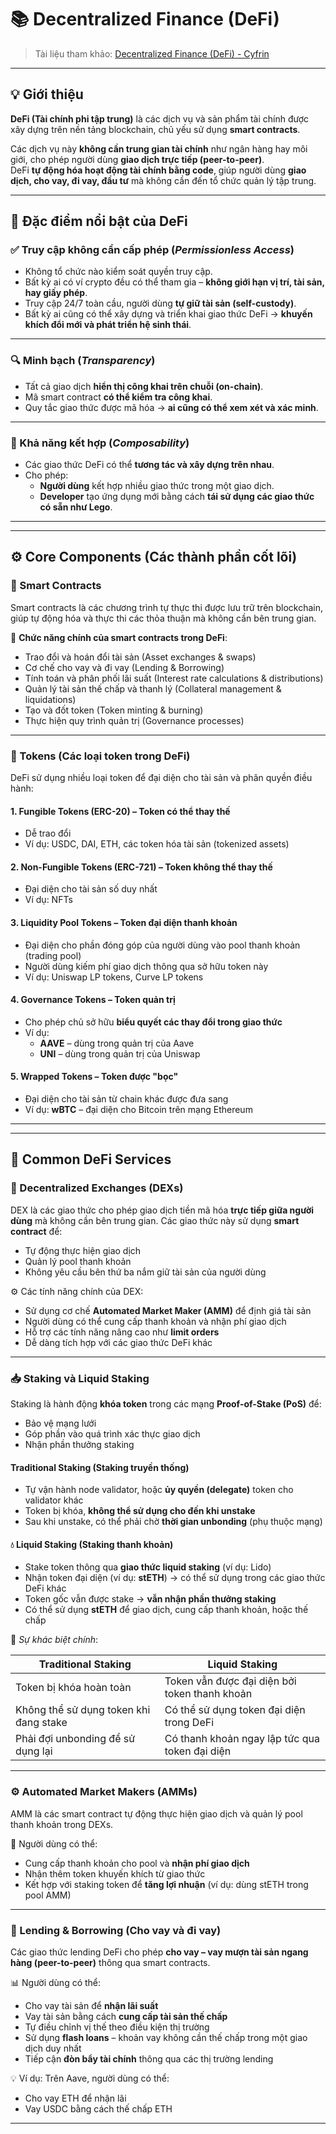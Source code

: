 # 📚 Decentralized Finance (DeFi)
> Tài liệu tham khảo: [Decentralized Finance (DeFi) - Cyfrin](https://www.cyfrin.io/glossary/decentralized-finance-defi)

---

## 💡 Giới thiệu

**DeFi (Tài chính phi tập trung)** là các dịch vụ và sản phẩm tài chính được xây dựng trên nền tảng blockchain, chủ yếu sử dụng **smart contracts**.

Các dịch vụ này **không cần trung gian tài chính** như ngân hàng hay môi giới, cho phép người dùng **giao dịch trực tiếp (peer-to-peer)**.  
DeFi **tự động hóa hoạt động tài chính bằng code**, giúp người dùng **giao dịch, cho vay, đi vay, đầu tư** mà không cần đến tổ chức quản lý tập trung.

---

## 🧬 Đặc điểm nổi bật của DeFi

### ✅ Truy cập không cần cấp phép (*Permissionless Access*)

- Không tổ chức nào kiểm soát quyền truy cập.
- Bất kỳ ai có ví crypto đều có thể tham gia – **không giới hạn vị trí, tài sản, hay giấy phép**.
- Truy cập 24/7 toàn cầu, người dùng **tự giữ tài sản (self-custody)**.
- Bất kỳ ai cũng có thể xây dựng và triển khai giao thức DeFi → **khuyến khích đổi mới và phát triển hệ sinh thái**.

---

### 🔍 Minh bạch (*Transparency*)

- Tất cả giao dịch **hiển thị công khai trên chuỗi (on-chain)**.
- Mã smart contract **có thể kiểm tra công khai**.
- Quy tắc giao thức được mã hóa → **ai cũng có thể xem xét và xác minh**.

---

### 🧩 Khả năng kết hợp (*Composability*)

- Các giao thức DeFi có thể **tương tác và xây dựng trên nhau**.
- Cho phép:
    - **Người dùng** kết hợp nhiều giao thức trong một giao dịch.
    - **Developer** tạo ứng dụng mới bằng cách **tái sử dụng các giao thức có sẵn như Lego**.

---

---

## ⚙️ Core Components (Các thành phần cốt lõi)

### 📜 Smart Contracts

Smart contracts là các chương trình tự thực thi được lưu trữ trên blockchain, giúp tự động hóa và thực thi các thỏa thuận mà không cần bên trung gian.

🔧 **Chức năng chính của smart contracts trong DeFi**:

- Trao đổi và hoán đổi tài sản (Asset exchanges & swaps)
- Cơ chế cho vay và đi vay (Lending & Borrowing)
- Tính toán và phân phối lãi suất (Interest rate calculations & distributions)
- Quản lý tài sản thế chấp và thanh lý (Collateral management & liquidations)
- Tạo và đốt token (Token minting & burning)
- Thực hiện quy trình quản trị (Governance processes)

---

### 💠 Tokens (Các loại token trong DeFi)

DeFi sử dụng nhiều loại token để đại diện cho tài sản và phân quyền điều hành:

#### 1. Fungible Tokens (ERC-20) – Token có thể thay thế
- Dễ trao đổi
- Ví dụ: USDC, DAI, ETH, các token hóa tài sản (tokenized assets)

#### 2. Non-Fungible Tokens (ERC-721) – Token không thể thay thế
- Đại diện cho tài sản số duy nhất
- Ví dụ: NFTs

#### 3. Liquidity Pool Tokens – Token đại diện thanh khoản
- Đại diện cho phần đóng góp của người dùng vào pool thanh khoản (trading pool)
- Người dùng kiếm phí giao dịch thông qua sở hữu token này
- Ví dụ: Uniswap LP tokens, Curve LP tokens

#### 4. Governance Tokens – Token quản trị
- Cho phép chủ sở hữu **biểu quyết các thay đổi trong giao thức**
- Ví dụ:
    - **AAVE** – dùng trong quản trị của Aave
    - **UNI** – dùng trong quản trị của Uniswap

#### 5. Wrapped Tokens – Token được "bọc"
- Đại diện cho tài sản từ chain khác được đưa sang
- Ví dụ: **wBTC** – đại diện cho Bitcoin trên mạng Ethereum

---

---

## 💼 Common DeFi Services

### 🔁 Decentralized Exchanges (DEXs)

DEX là các giao thức cho phép giao dịch tiền mã hóa **trực tiếp giữa người dùng** mà không cần bên trung gian. Các giao thức này sử dụng **smart contract** để:

- Tự động thực hiện giao dịch
- Quản lý pool thanh khoản
- Không yêu cầu bên thứ ba nắm giữ tài sản của người dùng

⚙️ Các tính năng chính của DEX:

- Sử dụng cơ chế **Automated Market Maker (AMM)** để định giá tài sản
- Người dùng có thể cung cấp thanh khoản và nhận phí giao dịch
- Hỗ trợ các tính năng nâng cao như **limit orders**
- Dễ dàng tích hợp với các giao thức DeFi khác

---

### 📥 Staking và Liquid Staking

Staking là hành động **khóa token** trong các mạng **Proof-of-Stake (PoS)** để:

- Bảo vệ mạng lưới
- Góp phần vào quá trình xác thực giao dịch
- Nhận phần thưởng staking

#### Traditional Staking (Staking truyền thống)

- Tự vận hành node validator, hoặc **ủy quyền (delegate)** token cho validator khác
- Token bị khóa, **không thể sử dụng cho đến khi unstake**
- Sau khi unstake, có thể phải chờ **thời gian unbonding** (phụ thuộc mạng)

#### 💧 Liquid Staking (Staking thanh khoản)

- Stake token thông qua **giao thức liquid staking** (ví dụ: Lido)
- Nhận token đại diện (ví dụ: **stETH**) → có thể sử dụng trong các giao thức DeFi khác
- Token gốc vẫn được stake → **vẫn nhận phần thưởng staking**
- Có thể sử dụng **stETH** để giao dịch, cung cấp thanh khoản, hoặc thế chấp

📌 *Sự khác biệt chính*:

| Traditional Staking | Liquid Staking |
|---------------------|----------------|
| Token bị khóa hoàn toàn | Token vẫn được đại diện bởi token thanh khoản |
| Không thể sử dụng token khi đang stake | Có thể sử dụng token đại diện trong DeFi |
| Phải đợi unbonding để sử dụng lại | Có thanh khoản ngay lập tức qua token đại diện |

---

### ⚙️ Automated Market Makers (AMMs)

AMM là các smart contract tự động thực hiện giao dịch và quản lý pool thanh khoản trong DEXs.

👥 Người dùng có thể:

- Cung cấp thanh khoản cho pool và **nhận phí giao dịch**
- Nhận thêm token khuyến khích từ giao thức
- Kết hợp với staking token để **tăng lợi nhuận** (ví dụ: dùng stETH trong pool AMM)

---

### 💸 Lending & Borrowing (Cho vay và đi vay)

Các giao thức lending DeFi cho phép **cho vay – vay mượn tài sản ngang hàng (peer-to-peer)** thông qua smart contracts.

📊 Người dùng có thể:

- Cho vay tài sản để **nhận lãi suất**
- Vay tài sản bằng cách **cung cấp tài sản thế chấp**
- Tự điều chỉnh vị thế theo điều kiện thị trường
- Sử dụng **flash loans** – khoản vay không cần thế chấp trong một giao dịch duy nhất
- Tiếp cận **đòn bẩy tài chính** thông qua các thị trường lending

💡 Ví dụ: Trên Aave, người dùng có thể:
- Cho vay ETH để nhận lãi
- Vay USDC bằng cách thế chấp ETH

---

